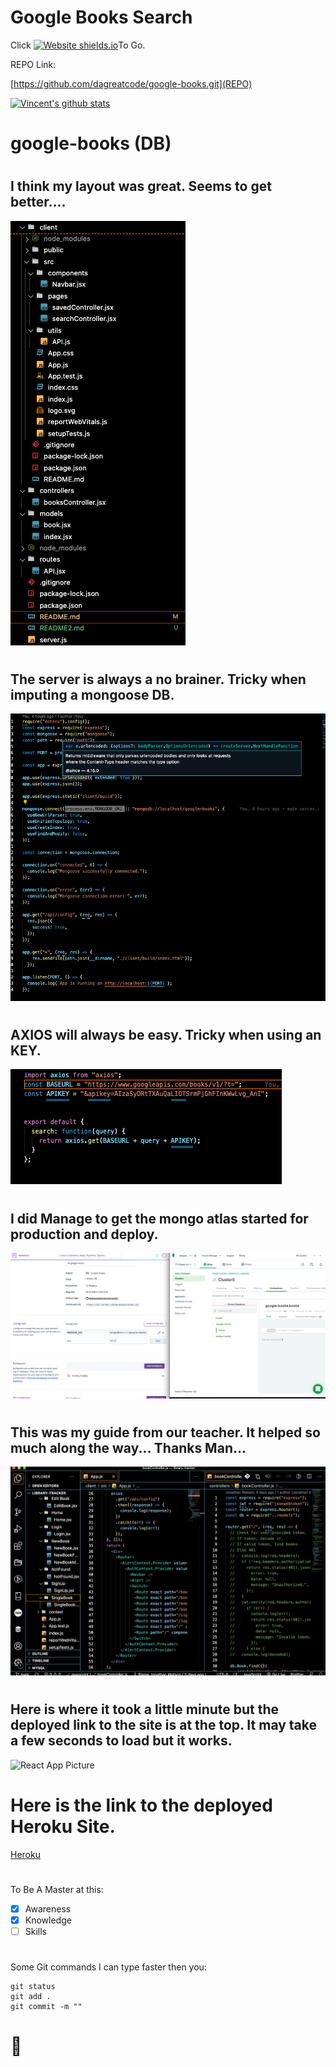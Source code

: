 # Google Books Search

Click
[![Website shields.io](https://img.shields.io/website-up-down-green-red/http/shields.io.svg)](https://da-google-books.herokuapp.com/)To Go.

REPO Link:

[https://github.com/dagreatcode/google-books.git](REPO)

[![Vincent's github stats](https://github-readme-stats.vercel.app/api?username=DaGreatCode&theme=blue-green)](https://github.com/DaGreatCode/github-readme-stats)

# google-books (DB)

#

## I think my layout was great. Seems to get better....

![React App Picture](./image/img1.png)

#

## The server is always a no brainer. Tricky when imputing a mongoose DB.

![React App Picture](./image/img2.png)

#

## AXIOS will always be easy. Tricky when using an KEY.

![React App Picture](./image/img3.png)

#

## I did Manage to get the mongo atlas started for production and deploy.

![React App Picture](./image/img4.png)

#

## This was my guide from our teacher. It helped so much along the way... Thanks Man...

![React App Picture](./image/img5.png)

#

## Here is where it took a little minute but the deployed link to the site is at the top. It may take a few seconds to load but it works.

![React App Picture](./image/gif.gif)

# Here is the link to the deployed Heroku Site.

[Heroku](https://da-google-books.herokuapp.com/)

#

#

To Be A Master at this:

- [x] Awareness
- [x] Knowledge
- [ ] Skills

#

#

#

Some Git commands I can type faster then you:

```
git status
git add .
git commit -m ""
```

# :thinking:
